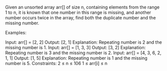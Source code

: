 Given an unsorted array arr[] of size n, containing elements from the range 1 to n, it is known that one number in this range is missing, and another number occurs twice in the array, find both the duplicate number and the missing number.

Examples:

Input: arr[] = [2, 2]
Output: [2, 1]
Explanation: Repeating number is 2 and the missing number is 1.
Input: arr[] = [1, 3, 3] 
Output: [3, 2]
Explanation: Repeating number is 3 and the missing number is 2.
Input: arr[] = [4, 3, 6, 2, 1, 1]
Output: [1, 5]
Explanation: Repeating number is 1 and the missing number is 5.
Constraints:
2 ≤ n ≤ 106
1 ≤ arr[i] ≤ n